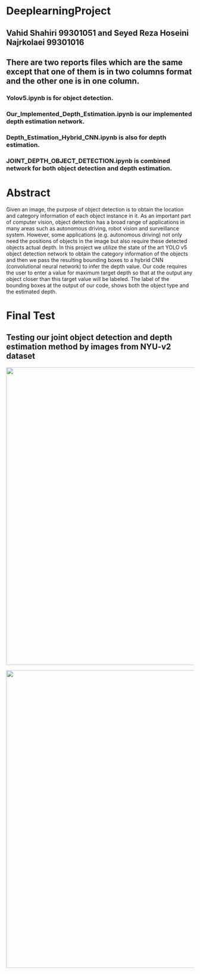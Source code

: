 # DeeplearningProject

## Vahid Shahiri  99301051  and Seyed Reza Hoseini Najrkolaei 99301016

## There are two reports  files which are the same except that one of them is in two columns format and the other one is in one column.

### Yolov5.ipynb is for object detection.

### Our_Implemented_Depth_Estimation.ipynb is our implemented depth estimation network.

### Depth_Estimation_Hybrid_CNN.ipynb is also for depth estimation.

### JOINT_DEPTH_OBJECT_DETECTION.ipynb is combined network for both object detection and depth estimation.

# Abstract
Given an image, the purpose of object detection is to obtain the location and category information
of each object instance in it. As an important part of computer vision, object detection has a broad
range of applications in many areas such as autonomous driving, robot vision and surveillance system.
However, some applications (e.g. autonomous driving) not only need the positions of objects in the
image but also require these detected objects actual depth. In this project we utilize the state of the art
YOLO v5 object detection network to obtain the category information of the objects and then we pass
the resulting bounding boxes to a hybrid CNN (convolutional neural network) to infer the depth value.
Our code requires the user to enter a value for maximum target depth so that at the output any object
closer than this target value will be labeled. The label of the bounding boxes at the output of our code,
shows both the object type and the estimated depth.

# Final Test
## Testing our joint object detection and depth estimation method by images from NYU-v2 dataset
<p align="center">
<image align="center" src = "images/finaltest_1_1.png" width="800">
</p>
  
<p align="center">
<image align="center" src = "images/finaltest_1_2.png" width="800">
</p>
